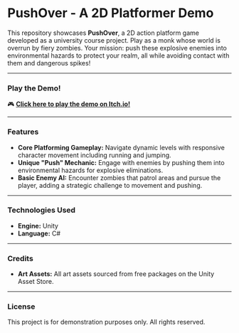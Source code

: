 # PushOver - A 2D Platformer Demo

This repository showcases **PushOver**, a 2D action platform game developed as a university course project. Play as a monk whose world is overrun by fiery zombies. Your mission: push these explosive enemies into environmental hazards to protect your realm, all while avoiding contact with them and dangerous spikes!

---

### Play the Demo!

🎮 **[Click here to play the demo on Itch.io!]([https://your-itch-io-link.com](https://barsimo.itch.io/pushover))**

---

### Features

* **Core Platforming Gameplay:** Navigate dynamic levels with responsive character movement including running and jumping.
* **Unique "Push" Mechanic:** Engage with enemies by pushing them into environmental hazards for explosive eliminations.
* **Basic Enemy AI:** Encounter zombies that patrol areas and pursue the player, adding a strategic challenge to movement and pushing.

---

### Technologies Used

* **Engine:** Unity
* **Language:** C#

---

### Credits

* **Art Assets:** All art assets sourced from free packages on the Unity Asset Store.

---

### License

This project is for demonstration purposes only. All rights reserved.
